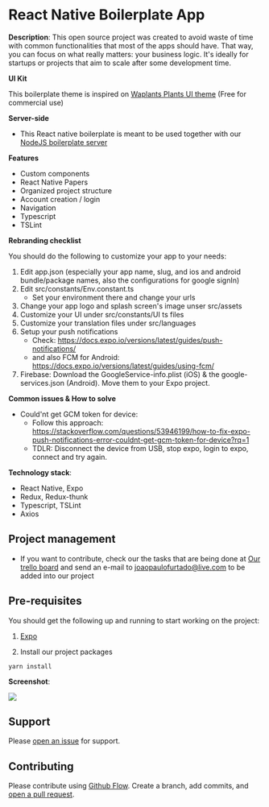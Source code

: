 # React Native Boilerplate App

**Description**: This open source project was created to avoid waste of time with common functionalities that most of the apps should have. That way, you can focus on what really matters: your business logic. It's ideally for startups or projects that aim to scale after some development time.

**UI Kit**

This boilerplate theme is inspired on [Waplants Plants UI theme](https://www.uistore.design/items/waplant-plants-mobile-apps-free-ui-kit/) (Free for commercial use)

**Server-side**

- This React native boilerplate is meant to be used together with our [NodeJS boilerplate server](https://github.com/jonit-dev/node-express-boilerplate-app)

**Features**

- Custom components
- React Native Papers
- Organized project structure
- Account creation / login
- Navigation
- Typescript
- TSLint

**Rebranding checklist**

You should do the following to customize your app to your needs:

1. Edit app.json (especially your app name, slug, and ios and android bundle/package names, also the configurations for google signIn)
2. Edit src/constants/Env.constant.ts
   - Set your environment there and change your urls
3. Change your app logo and splash screen's image unser src/assets
4. Customize your UI under src/constants/UI ts files
5. Customize your translation files under src/languages
6. Setup your push notifications
   - Check: https://docs.expo.io/versions/latest/guides/push-notifications/
   - and also FCM for Android: https://docs.expo.io/versions/latest/guides/using-fcm/
7. Firebase: Download the GoogleService-info.plist (iOS) & the google-services.json (Android). Move them to your Expo project.

**Common issues & How to solve**

- Could'nt get GCM token for device:
  - Follow this approach: https://stackoverflow.com/questions/53946199/how-to-fix-expo-push-notifications-error-couldnt-get-gcm-token-for-device?rq=1
  - TDLR: Disconnect the device from USB, stop expo, login to expo, connect and try again.

**Technology stack**:

- React Native, Expo
- Redux, Redux-thunk
- Typescript, TSLint
- Axios

## Project management

- If you want to contribute, check our the tasks that are being done at [Our trello board](https://trello.com/b/PW9Eah9Q/app-boilerplates) and send an e-mail to joaopaulofurtado@live.com to be added into our project

## Pre-requisites

You should get the following up and running to start working on the project:

1. [Expo](https://docs.expo.io/versions/latest/get-started/installation/)

2. Install our project packages

```
yarn install
```

**Screenshot**:

![](https://i.ibb.co/yP7LYj9/3ed94769-ffcd-463d-8c5e-49b08bf9e5b3.jpg)

## Support

Please [open an issue](https://github.com/jonit-dev/node-express-boilerplate-app/issues) for support.

## Contributing

Please contribute using [Github Flow](https://guides.github.com/introduction/flow/). Create a branch, add commits, and [open a pull request](https://github.com/jonit-dev/node-express-boilerplate-app/pulls).
